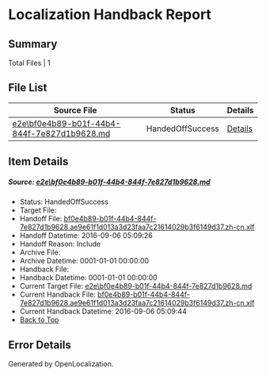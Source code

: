 # <a name='report-top'></a> Localization Handback Report

## Summary
 Total Files | 1

## File List
 Source File | Status | Details 
 ----------- | ------ | ------- 
 [e2e\bf0e4b89-b01f-44b4-844f-7e827d1b9628.md](https://github.com/OpenLocalizationTestOrg/ol-test0/blob/befe8356f8d19a35f9fc27cbfa413586829a121f/e2e/bf0e4b89-b01f-44b4-844f-7e827d1b9628.md) | HandedOffSuccess | [Details](#6fa02880eb7834e2365fe35d10ff4438641b8c014)

## Item Details
##### <a name='6fa02880eb7834e2365fe35d10ff4438641b8c014'></a> Source: [e2e\bf0e4b89-b01f-44b4-844f-7e827d1b9628.md](https://github.com/OpenLocalizationTestOrg/ol-test0/blob/befe8356f8d19a35f9fc27cbfa413586829a121f/e2e/bf0e4b89-b01f-44b4-844f-7e827d1b9628.md)
* Status: HandedOffSuccess
* Target File: 
* Handoff File: [bf0e4b89-b01f-44b4-844f-7e827d1b9628.ae9e61f1d013a3d23faa7c21614029b3f6149d37.zh-cn.xlf](https://github.com/OpenLocalizationTestOrg/ol-test0-handoff/blob/6c8bba17eb5007279ad23234a05527f5b8a943e0/ol-handoff/OpenLocalizationTestOrg/ol-test0-zhcn/ci/ht/bf0e4b89-b01f-44b4-844f-7e827d1b9628.ae9e61f1d013a3d23faa7c21614029b3f6149d37.zh-cn.xlf)
* Handoff Datetime: 2016-09-06 05:09:26
* Handoff Reason: Include
* Archive File: 
* Archive Datetime: 0001-01-01 00:00:00
* Handback File: 
* Handback Datetime: 0001-01-01 00:00:00
* Current Target File: [e2e\bf0e4b89-b01f-44b4-844f-7e827d1b9628.md](https://github.com/OpenLocalizationTestOrg/ol-test0-zhcn/blob/baf31db3413c20f4b5f179ba4fe31a5e07d12a79/e2e/bf0e4b89-b01f-44b4-844f-7e827d1b9628.md)
* Current Handback File: [bf0e4b89-b01f-44b4-844f-7e827d1b9628.ae9e61f1d013a3d23faa7c21614029b3f6149d37.zh-cn.xlf](https://github.com/OpenLocalizationTestOrg/ol-test0-handback/blob/7ebc7fdb4864c387cac75409465352bbb3cc24ce/ol-handback/OpenLocalizationTestOrg/ol-test0-zhcn/ci/ht/bf0e4b89-b01f-44b4-844f-7e827d1b9628.ae9e61f1d013a3d23faa7c21614029b3f6149d37.zh-cn.xlf)
* Current Handback Datetime: 2016-09-06 05:09:44
* [Back to Top](#report-top)


## Error Details

Generated by OpenLocalization.
